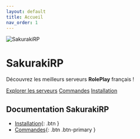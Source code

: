```yaml
---
layout: default
title: Accueil
nav_order: 1
---
```


<div class="hero sakura-hero">
  <img class="hero-logo" src="{{ '/assets/img/logo.svg' | relative_url }}" alt="SakurakiRP">
  <h1>SakurakiRP</h1>
  <p class="subtitle">Découvrez les meilleurs serveurs <b>RolePlay</b> français !</p>
  <p class="cta">
    <a class="btn btn-primary" href="https://sakurakirp.github.io">Explorer les serveurs</a>
    <a class="btn" href="{{ '/commandes' | relative_url }}">Commandes</a>
    <a class="btn" href="{{ '/installation' | relative_url }}">Installation</a>
  </p>
</div>

## Documentation SakurakiRP
- [Installation](installation.md){: .btn }
- [Commandes](commandes.md){: .btn .btn-primary }